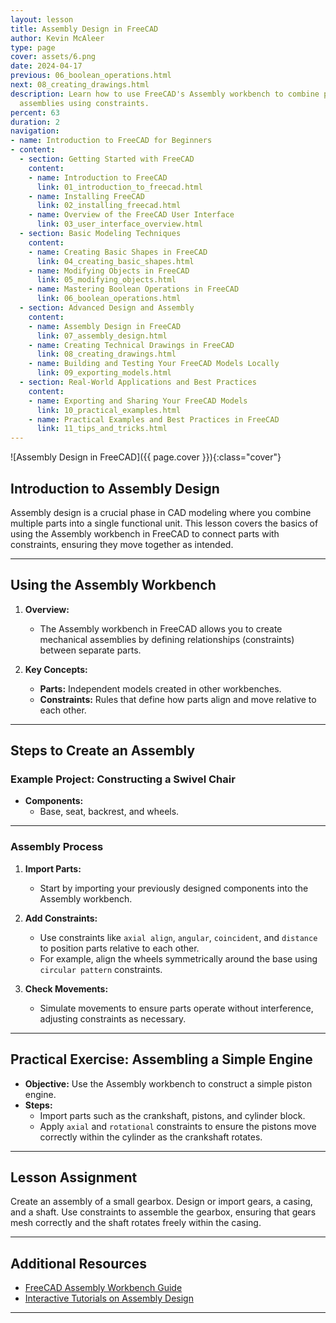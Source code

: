 ```yaml
---
layout: lesson
title: Assembly Design in FreeCAD
author: Kevin McAleer
type: page
cover: assets/6.png
date: 2024-04-17
previous: 06_boolean_operations.html
next: 08_creating_drawings.html
description: Learn how to use FreeCAD's Assembly workbench to combine parts into functional
  assemblies using constraints.
percent: 63
duration: 2
navigation:
- name: Introduction to FreeCAD for Beginners
- content:
  - section: Getting Started with FreeCAD
    content:
    - name: Introduction to FreeCAD
      link: 01_introduction_to_freecad.html
    - name: Installing FreeCAD
      link: 02_installing_freecad.html
    - name: Overview of the FreeCAD User Interface
      link: 03_user_interface_overview.html
  - section: Basic Modeling Techniques
    content:
    - name: Creating Basic Shapes in FreeCAD
      link: 04_creating_basic_shapes.html
    - name: Modifying Objects in FreeCAD
      link: 05_modifying_objects.html
    - name: Mastering Boolean Operations in FreeCAD
      link: 06_boolean_operations.html
  - section: Advanced Design and Assembly
    content:
    - name: Assembly Design in FreeCAD
      link: 07_assembly_design.html
    - name: Creating Technical Drawings in FreeCAD
      link: 08_creating_drawings.html
    - name: Building and Testing Your FreeCAD Models Locally
      link: 09_exporting_models.html
  - section: Real-World Applications and Best Practices
    content:
    - name: Exporting and Sharing Your FreeCAD Models
      link: 10_practical_examples.html
    - name: Practical Examples and Best Practices in FreeCAD
      link: 11_tips_and_tricks.html
---
```



![Assembly Design in FreeCAD]({{ page.cover }}){:class="cover"}

## Introduction to Assembly Design

Assembly design is a crucial phase in CAD modeling where you combine multiple parts into a single functional unit. This lesson covers the basics of using the Assembly workbench in FreeCAD to connect parts with constraints, ensuring they move together as intended.

---

## Using the Assembly Workbench

1. **Overview:**
   - The Assembly workbench in FreeCAD allows you to create mechanical assemblies by defining relationships (constraints) between separate parts.

2. **Key Concepts:**
   - **Parts:** Independent models created in other workbenches.
   - **Constraints:** Rules that define how parts align and move relative to each other.

---

## Steps to Create an Assembly

### Example Project: Constructing a Swivel Chair

- **Components:**
  - Base, seat, backrest, and wheels.

---

### Assembly Process

1. **Import Parts:**
   - Start by importing your previously designed components into the Assembly workbench.

2. **Add Constraints:**
   - Use constraints like `axial align`, `angular`, `coincident`, and `distance` to position parts relative to each other.
   - For example, align the wheels symmetrically around the base using `circular pattern` constraints.

3. **Check Movements:**
   - Simulate movements to ensure parts operate without interference, adjusting constraints as necessary.

---

## Practical Exercise: Assembling a Simple Engine

- **Objective:** Use the Assembly workbench to construct a simple piston engine.
- **Steps:**
  - Import parts such as the crankshaft, pistons, and cylinder block.
  - Apply `axial` and `rotational` constraints to ensure the pistons move correctly within the cylinder as the crankshaft rotates.

---

## Lesson Assignment

Create an assembly of a small gearbox. Design or import gears, a casing, and a shaft. Use constraints to assemble the gearbox, ensuring that gears mesh correctly and the shaft rotates freely within the casing.

---

## Additional Resources

- [FreeCAD Assembly Workbench Guide](https://wiki.freecadweb.org/Assembly_Workbench)
- [Interactive Tutorials on Assembly Design](https://www.youtube.com/results?search_query=freecad+assembly+tutorial)

---
